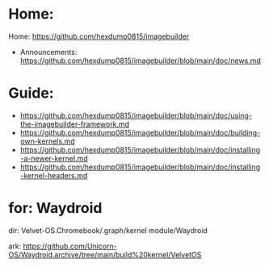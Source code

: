 # Home:
Home: https://github.com/hexdump0815/imagebuilder
- Announcements: https://github.com/hexdump0815/imagebuilder/blob/main/doc/news.md

# Guide:
- https://github.com/hexdump0815/imagebuilder/blob/main/doc/using-the-imagebuilder-framework.md
- https://github.com/hexdump0815/imagebuilder/blob/main/doc/building-own-kernels.md
- https://github.com/hexdump0815/imagebuilder/blob/main/doc/installing-a-newer-kernel.md
- https://github.com/hexdump0815/imagebuilder/blob/main/doc/installing-kernel-headers.md

# for: Waydroid
dir: Velvet-OS.Chromebook/.graph/kernel module/Waydroid

ark: https://github.com/Unicorn-OS/Waydroid.archive/tree/main/build%20kernel/VelvetOS
